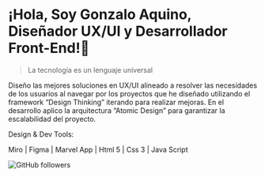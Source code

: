 # ¡Hola, Soy Gonzalo Aquino, Diseñador UX/UI y Desarrollador Front-End!👋

> La tecnología es un lenguaje universal

Diseño las mejores soluciones en UX/UI alineado a resolver las necesidades de los usuarios al navegar por los proyectos que he diseñado utilizando el framework “Design Thinking” iterando para realizar mejoras. En el desarrollo aplico la arquitectura “Atomic Design” para garantizar la escalabilidad del proyecto.

Design & Dev Tools:

Miro | Figma | Marvel App | Html 5 | Css 3 | Java Script 

![GitHub followers](https://img.shields.io/github/followers/GonzaloAqui?style=social)


